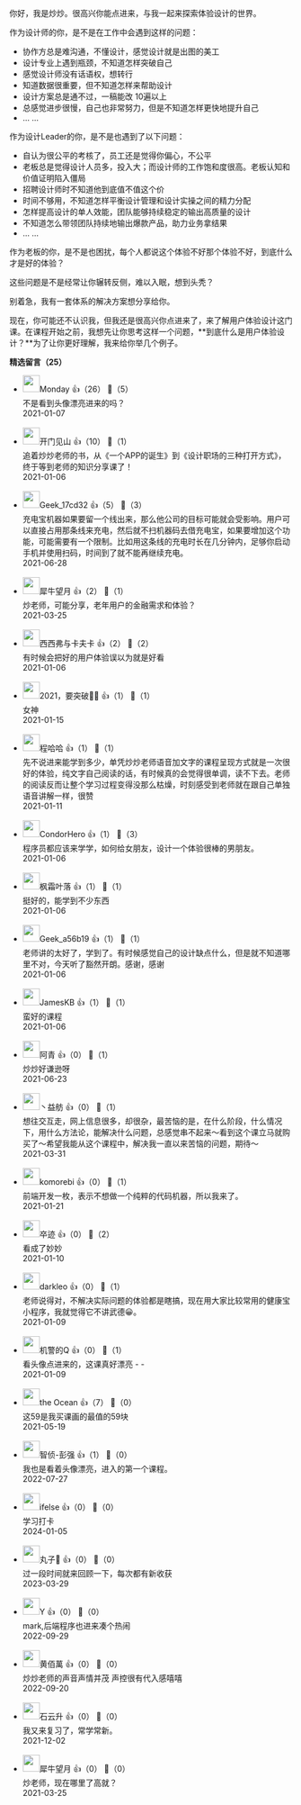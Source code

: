 你好，我是炒炒。很高兴你能点进来，与我一起来探索体验设计的世界。

作为设计师的你，是不是在工作中会遇到这样的问题：

- 协作方总是难沟通，不懂设计，感觉设计就是出图的美工
- 设计专业上遇到瓶颈，不知道怎样突破自己
- 感觉设计师没有话语权，想转行
- 知道数据很重要，但不知道怎样来帮助设计
- 设计方案总是通不过，一稿能改 10遍以上
- 总感觉进步很慢，自己也非常努力，但是不知道怎样更快地提升自己
- … …

作为设计Leader的你，是不是也遇到了以下问题：

- 自认为很公平的考核了，员工还是觉得你偏心，不公平
- 老板总是觉得设计人员多，投入大；而设计师的工作饱和度很高。老板认知和价值证明陷入僵局
- 招聘设计师时不知道他到底值不值这个价
- 时间不够用，不知道怎样平衡设计管理和设计实操之间的精力分配
- 怎样提高设计的单人效能，团队能够持续稳定的输出高质量的设计
- 不知道怎么带领团队持续地输出爆款产品，助力业务拿结果
- … …

作为老板的你，是不是也困扰，每个人都说这个体验不好那个体验不好，到底什么才是好的体验？

这些问题是不是经常让你辗转反侧，难以入眠，想到头秃？

别着急，我有一套体系的解决方案想分享给你。

现在，你可能还不认识我，但我还是很高兴你点进来了，来了解用户体验设计这门课。在课程开始之前，我想先让你思考这样一个问题，**到底什么是用户体验设计？**为了让你更好理解，我来给你举几个例子。
<div><strong>精选留言（25）</strong></div><ul>
<li><img src="https://static001.geekbang.org/account/avatar/00/13/16/5b/83a35681.jpg" width="30px"><span>Monday</span> 👍（26） 💬（5）<div>不是看到头像漂亮进来的吗？</div>2021-01-07</li><br/><li><img src="https://static001.geekbang.org/account/avatar/00/24/b6/a7/463bd026.jpg" width="30px"><span>开门见山</span> 👍（10） 💬（1）<div>追着炒炒老师的书，从《一个APP的诞生》到《设计职场的三种打开方式》，终于等到老师的知识分享课了！</div>2021-01-06</li><br/><li><img src="" width="30px"><span>Geek_17cd32</span> 👍（5） 💬（3）<div>充电宝机器如果要留一个线出来，那么他公司的目标可能就会受影响。用户可以直接占用那条线来充电，然后就不扫机器码去借充电宝，如果要增加这个功能，可能需要有一个限制。比如用这条线的充电时长在几分钟内，足够你启动手机并使用扫码，时间到了就不能再继续充电。</div>2021-06-28</li><br/><li><img src="https://static001.geekbang.org/account/avatar/00/25/31/a7/0d0df0f1.jpg" width="30px"><span>犀牛望月</span> 👍（2） 💬（1）<div>炒老师，可能分享，老年用户的金融需求和体验？</div>2021-03-25</li><br/><li><img src="https://static001.geekbang.org/account/avatar/00/0f/48/ee/96a7d638.jpg" width="30px"><span>西西弗与卡夫卡</span> 👍（2） 💬（2）<div>有时候会把好的用户体验误以为就是好看</div>2021-01-06</li><br/><li><img src="https://static001.geekbang.org/account/avatar/00/24/dc/ce/a304cbc1.jpg" width="30px"><span>2021，要突破🤲🤖</span> 👍（1） 💬（1）<div>女神</div>2021-01-15</li><br/><li><img src="https://static001.geekbang.org/account/avatar/00/24/cb/ab/8d4dfc4d.jpg" width="30px"><span>程哈哈</span> 👍（1） 💬（1）<div>先不说进来能学到多少，单凭炒炒老师语音加文字的课程呈现方式就是一次很好的体验，纯文字自己阅读的话，有时候真的会觉得很单调，读不下去。老师的阅读反而让整个学习过程变得没那么枯燥，时刻感受到老师就在跟自己单独语音讲解一样，很赞</div>2021-01-11</li><br/><li><img src="https://static001.geekbang.org/account/avatar/00/17/52/0e/c5ff46d2.jpg" width="30px"><span>CondorHero</span> 👍（1） 💬（3）<div>程序员都应该来学学，如何给女朋友，设计一个体验很棒的男朋友。</div>2021-01-06</li><br/><li><img src="https://static001.geekbang.org/account/avatar/00/24/b9/19/b4082085.jpg" width="30px"><span>枫霜叶落</span> 👍（1） 💬（1）<div>挺好的，能学到不少东西</div>2021-01-06</li><br/><li><img src="" width="30px"><span>Geek_a56b19</span> 👍（1） 💬（1）<div>老师讲的太好了，学到了。有时候感觉自己的设计缺点什么，但是就不知道哪里不对，今天听了豁然开朗。感谢，感谢</div>2021-01-06</li><br/><li><img src="https://static001.geekbang.org/account/avatar/00/24/b8/7e/1ffbca8b.jpg" width="30px"><span>JamesKB</span> 👍（1） 💬（1）<div>蛮好的课程</div>2021-01-06</li><br/><li><img src="https://static001.geekbang.org/account/avatar/00/15/ae/c0/d64f0596.jpg" width="30px"><span>阿青</span> 👍（0） 💬（1）<div>炒炒好谦逊呀</div>2021-06-23</li><br/><li><img src="https://static001.geekbang.org/account/avatar/00/26/d9/fb/397d66cc.jpg" width="30px"><span>丶益舫</span> 👍（0） 💬（1）<div>想往交互走，网上信息很多，却很杂，最苦恼的是，在什么阶段，什么情况下，用什么方法论，能解决什么问题，总感觉串不起来～看到这个课立马就购买了～希望我能从这个课程中，解决我一直以来苦恼的问题，期待～</div>2021-03-31</li><br/><li><img src="https://static001.geekbang.org/account/avatar/00/12/46/11/ab4b2ee6.jpg" width="30px"><span>komorebi</span> 👍（0） 💬（1）<div>前端开发一枚，表示不想做一个纯粹的代码机器，所以我来了。</div>2021-01-21</li><br/><li><img src="https://static001.geekbang.org/account/avatar/00/12/57/af/0b39cab7.jpg" width="30px"><span>卒迹</span> 👍（0） 💬（2）<div>看成了妙妙</div>2021-01-10</li><br/><li><img src="https://static001.geekbang.org/account/avatar/00/0f/9d/a3/a780d006.jpg" width="30px"><span>darkleo</span> 👍（0） 💬（1）<div>老师说得对，不解决实际问题的体验都是瞎搞，现在用大家比较常用的健康宝小程序，我就觉得它不讲武德😀。</div>2021-01-09</li><br/><li><img src="https://static001.geekbang.org/account/avatar/00/16/1a/0a/78ddb3fe.jpg" width="30px"><span>机警的Q</span> 👍（0） 💬（1）<div>看头像点进来的，这课真好漂亮 - -</div>2021-01-09</li><br/><li><img src="https://static001.geekbang.org/account/avatar/00/28/20/6e/8056b64f.jpg" width="30px"><span>the Ocean</span> 👍（7） 💬（0）<div>这59是我买课画的最值的59块</div>2021-05-19</li><br/><li><img src="" width="30px"><span>智侦-彭强</span> 👍（1） 💬（0）<div>我也是看着头像漂亮，进入的第一个课程。</div>2022-07-27</li><br/><li><img src="https://static001.geekbang.org/account/avatar/00/26/eb/d7/90391376.jpg" width="30px"><span>ifelse</span> 👍（0） 💬（0）<div>学习打卡</div>2024-01-05</li><br/><li><img src="https://thirdwx.qlogo.cn/mmopen/vi_32/79tkYtk4pdQ6bAeUsPHibjiaJgmAdsvZUCIQ0qXereDVWj7nQiayiaU63x2qhhw4HrVyGJlCSW40wagXoZJltPrV7g/132" width="30px"><span>丸子🍡</span> 👍（0） 💬（0）<div>过一段时间就来回顾一下，每次都有新收获</div>2023-03-29</li><br/><li><img src="https://static001.geekbang.org/account/avatar/00/11/ff/28/040f6f01.jpg" width="30px"><span>Y</span> 👍（0） 💬（0）<div>mark,后端程序也进来凑个热闹</div>2022-09-29</li><br/><li><img src="https://static001.geekbang.org/account/avatar/00/2a/9d/96/8de19cc0.jpg" width="30px"><span>黄佰萬</span> 👍（0） 💬（0）<div>炒炒老师的声音声情并茂 声控很有代入感嘻嘻</div>2022-09-20</li><br/><li><img src="https://static001.geekbang.org/account/avatar/00/0f/a0/c3/c5db35df.jpg" width="30px"><span>石云升</span> 👍（0） 💬（0）<div>我又来复习了，常学常新。</div>2021-12-02</li><br/><li><img src="https://static001.geekbang.org/account/avatar/00/25/31/a7/0d0df0f1.jpg" width="30px"><span>犀牛望月</span> 👍（0） 💬（0）<div>炒老师，现在哪里了高就？</div>2021-03-25</li><br/>
</ul>
